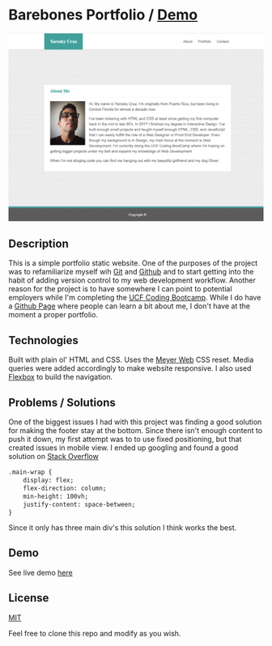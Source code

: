 # Barebones Portfolio / [Demo](https://yarocruz.github.io/portfolio/)

![screenshot](assets/images/portfolio-sh.png)

## Description 

This is a simple portfolio static website. One of the purposes of the project was to refamiliarize myself wih [Git](https://git-scm.com/) and [Github](https://github.com/) and to start getting into the habit of adding version control to my web development workflow. Another reason for the project is to have somewhere I can point to potential employers while I'm completing the [UCF Coding Bootcamp](https://bootcamp.ce.ucf.edu/coding/). While I do have a [Github Page](https://yarocruz.github.io/) where people can learn a bit about me, I don't have at the moment a proper portfolio. 

## Technologies

Built with plain ol' HTML and CSS. Uses the [Meyer Web](https://meyerweb.com/eric/tools/css/reset/) CSS reset. Media queries were added accordingly to make website responsive. I also used [Flexbox](https://developer.mozilla.org/en-US/docs/Web/CSS/CSS_Flexible_Box_Layout/Basic_Concepts_of_Flexbox) to build the navigation. 

## Problems / Solutions

One of the biggest issues I had with this project was finding a good solution for making the footer stay at the bottom. Since there isn't enough content to push it down, my first attempt was to to use fixed positioning, but that created issues in mobile view. I ended up googling and found a good solution on [Stack Overflow](https://stackoverflow.com/questions/50429737/sticky-footer-with-flexbox)

```
.main-wrap {
	display: flex;
	flex-direction: column;
	min-height: 100vh;
	justify-content: space-between;
}
```
Since it only has three main div's this solution I think works the best. 

## Demo

See live demo [here](https://yarocruz.github.io/portfolio/)

## License 

[MIT](/LICENSE)

Feel free to clone this repo and modify as you wish.





